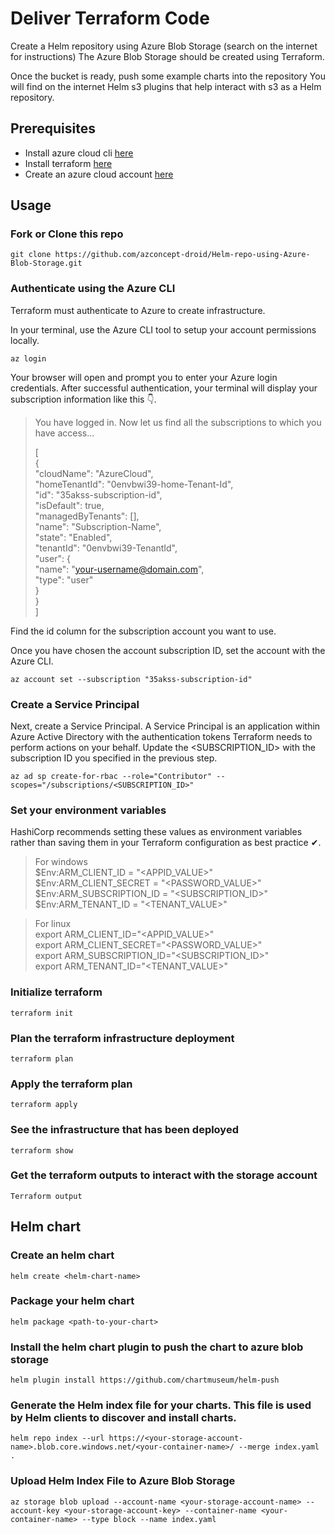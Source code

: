 # Deliver Terraform Code

Create a Helm repository using Azure Blob Storage (search on the internet for instructions) The Azure Blob Storage should be created using Terraform.

Once the bucket is ready, push some example charts into the repository You will find on the internet Helm s3 plugins that help interact with s3 as a Helm repository.

## Prerequisites
- Install azure cloud cli [here](https://learn.microsoft.com/en-us/cli/azure/install-azure-cli)
- Install terraform [here](https://developer.hashicorp.com/terraform/tutorials/aws-get-started/install-cli)
- Create an azure cloud account [here](https://www.googleadservices.com/pagead/aclk?sa=L&ai=DChcSEwjSrZb2rNOEAxVlk1AGHWdxCckYABACGgJkZw&gclid=CjwKCAiAloavBhBOEiwAbtAJO8LtpuZjfweWojd-eHtBPMrAdbjM3K-y2hY9t8k6WXgvgfcC1cChixoCzpsQAvD_BwE&ohost=www.google.com&cid=CAESVuD2J0kdkfnkQONvPZrxuVWrYEmSU2S76tW2UCFncdl7Una0SJosngkz9dNbmkU1CkhyyXGiz6dYm7F2EOfZG-eRRLvS-TeEj73Rq-Nmlho9rnlyV9es&sig=AOD64_32oTyoiSZDTMT-5vs4UxNMexuILA&q&adurl&ved=2ahUKEwjagZH2rNOEAxUfQEEAHXytAf4Q0Qx6BAgLEAE)

## Usage
### Fork or Clone this repo
```
git clone https://github.com/azconcept-droid/Helm-repo-using-Azure-Blob-Storage.git
```
### Authenticate using the Azure CLI
Terraform must authenticate to Azure to create infrastructure.

In your terminal, use the Azure CLI tool to setup your account permissions locally.
```
az login
```
Your browser will open and prompt you to enter your Azure login credentials. After successful authentication, your terminal will display your subscription information like this 👇.

>You have logged in. Now let us find all the subscriptions to which you have access...
>
>[  
>  {  
>    "cloudName": "AzureCloud",  
>    "homeTenantId": "0envbwi39-home-Tenant-Id",  
>    "id": "35akss-subscription-id",  
>    "isDefault": true,  
>    "managedByTenants": [],  
>    "name": "Subscription-Name",  
>    "state": "Enabled",  
>    "tenantId": "0envbwi39-TenantId",  
>    "user": {  
>      "name": "your-username@domain.com",  
>      "type": "user"  
>    }  
>  }  
>]

Find the id column for the subscription account you want to use.

Once you have chosen the account subscription ID, set the account with the Azure CLI.

```
az account set --subscription "35akss-subscription-id"
```

### Create a Service Principal
Next, create a Service Principal. A Service Principal is an application within Azure Active Directory with the authentication tokens Terraform needs to perform actions on your behalf. Update the <SUBSCRIPTION_ID> with the subscription ID you specified in the previous step.
```
az ad sp create-for-rbac --role="Contributor" --scopes="/subscriptions/<SUBSCRIPTION_ID>"
```
### Set your environment variables
HashiCorp recommends setting these values as environment variables rather than saving them in your Terraform configuration as best practice ✔.

> For windows  
> $Env:ARM_CLIENT_ID = "<APPID_VALUE>"  
> $Env:ARM_CLIENT_SECRET = "<PASSWORD_VALUE>"  
> $Env:ARM_SUBSCRIPTION_ID = "<SUBSCRIPTION_ID>"  
> $Env:ARM_TENANT_ID = "<TENANT_VALUE>"  

> For linux  
> export ARM_CLIENT_ID="<APPID_VALUE>"  
> export ARM_CLIENT_SECRET="<PASSWORD_VALUE>"  
> export ARM_SUBSCRIPTION_ID="<SUBSCRIPTION_ID>"  
> export ARM_TENANT_ID="<TENANT_VALUE>"  

### Initialize terraform
```
terraform init
```
### Plan the terraform infrastructure deployment
```
terraform plan
```
### Apply the terraform plan
```
terraform apply
```
### See the infrastructure that has been deployed
```
terraform show
```
### Get the terraform outputs to interact with the storage account
```
Terraform output 
```
## Helm chart
### Create an helm chart
```
helm create <helm-chart-name>
```
### Package your helm chart
```
helm package <path-to-your-chart>
```
### Install the helm chart plugin to push the chart to azure blob storage
```
helm plugin install https://github.com/chartmuseum/helm-push
```
### Generate the Helm index file for your charts. This file is used by Helm clients to discover and install charts.
```
helm repo index --url https://<your-storage-account-name>.blob.core.windows.net/<your-container-name>/ --merge index.yaml .
```
### Upload Helm Index File to Azure Blob Storage
```
az storage blob upload --account-name <your-storage-account-name> --account-key <your-storage-account-key> --container-name <your-container-name> --type block --name index.yaml
```
